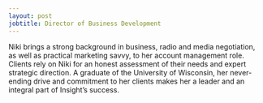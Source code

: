 ```yaml
---
layout: post
jobtitle: Director of Business Development
---
```


Niki brings a strong background in business, radio and media negotiation, as well as practical marketing savvy, to her account management role. Clients rely on Niki for an honest assessment of their needs and expert strategic direction. A graduate of the University of Wisconsin, her never-ending drive and commitment to her clients makes her a leader and an integral part of Insight’s success.